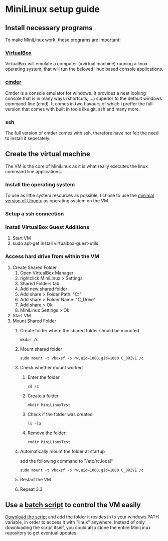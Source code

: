 # MiniLinux setup guide

## Install necessary programs
To make MiniLinux work, these programs are important:

### [VirtualBox](https://www.virtualbox.org/)
VirtualBox will emulate a computer (=virtual machine) running a linux operating system, that will run the beloved linux based console applications.

### [cmder](http://cmder.net/)
Cmder is a console emulator for windows.
It provides a neat looking console that is in many ways (shortcuts, ...) superior to the default windows command-line (cmd).
It comes in two flavours of which i preffer the full version that comes with built in tools like git, ssh and many more.

### ssh
The full version of cmder comes with ssh, therefore have not felt the need to install it seperately.

## Create the virtual machine
The VM is the core of MiniLinux as it is what really executes the linux command line applications.

### Install the operating system
To use as little system resources as possible, I chose to use the [minimal version of Ubuntu](https://help.ubuntu.com/community/Installation/MinimalCD) as operating system on the VM.

### Setup a ssh connection

### Install VirtualBox Guest Additions
1. Start VM
2. sudo apt-get install virtualbox-guest-utils

### Access hard drive from within the VM
1. Create Shared Folder
	1. Open VirtualBox Manager
	2. rightclick MiniLinux > Settings
	3. Shared Folders tab
	4. Add new shared folder
	5. Add share > Folder Path: "C:\"
	6. Add share > Folder Name: "C_Drive"
	7. Add share > Ok
	8. MiniLinux Settings > Ok
2. Start VM
3. Mount Shared Folder
	1. Create folder where the shared folder should be mounted
		```
		mkdir /c
		```
	2. Mount shared folder
	
		```
		sudo mount -t vboxsf -o rw,uid=1000,gid=1000 C_DRIVE /c
		```
	3. Check whether mount worked
		1. Enter the folder
		
			```
			cd /c
			```
		2. Create a folder
		
			```
			mkdir MiniLinuxTest
			```
		3. Check if the folder was created
		
			```
			ls -la
			```
		4. Remove the folder: 
		
			```
			rmdir MiniLinuxTest
			```
	4. Automatically mount the folder at startup
	
		add the following command to "/etc/rc.local"
		```
		sudo mount -t vboxsf -o rw,uid=1000,gid=1000 C_DRIVE /c
		```
	5. Restart the VM
	6. Repeat 3.3

## Use a [batch script](linux.bat) to control the VM easily
[Download the script](linux.bat) and add the folder it resides in to your windows PATH variable, in order to access it with "linux" anywhere.
Instead of only downloading the script itself, you could also clone the entire MiniLinux repository to get eventual updates.